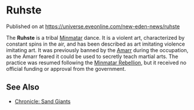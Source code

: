 # Ruhste
Published on  at https://universe.eveonline.com/new-eden-news/ruhste

The **Ruhste** is a tribal [Minmatar](1rpu7pfwTPVznAczjw2pOp) dance. It is
a violent art, characterized by constant spins in the air, and has been
described as art imitating violence imitating art. It was previously
banned by the [Amarr](6BPFRy27fN4LnYlIyzvEwo) during the occupation, as the
Amarr feared it could be used to secretly teach martial arts. The
practice was resumed following the [Minmatar Rebellion](25a8Ts7aOIqgem8gcsm71N), but it received no official
funding or approval from the government.

See Also
--------
- [Chronicle: Sand Giants](4CbxxofNy40Ysv3lbHEMDn)
